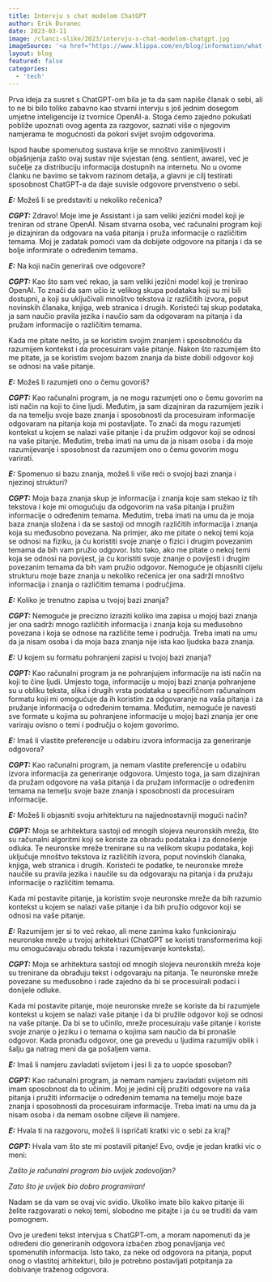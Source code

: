 ```yaml
---
title: Intervju s chat modelom ChatGPT
author: Erik Đuranec
date: 2023-03-11
image: /clanci-slike/2023/intervju-s-chat-modelom-chatgpt.jpg
imageSource: '<a href="https://www.klippa.com/en/blog/information/what-is-chatgpt/">Web</a>'
layout: blog
featured: false
categories:
  - 'tech'
---
```


Prva ideja za susret s ChatGPT-om bila je ta da sam napiše članak o sebi, ali to ne bi bilo toliko zabavno kao stvarni intervju s još jednim dosegom umjetne inteligencije iz tvornice OpenAI-a. Stoga ćemo zajedno pokušati pobliže upoznati ovog agenta za razgovor, saznati više o njegovim namjerama te mogućnosti da pokori svijet svojim odgovorima. 

Ispod haube spomenutog sustava krije se mnoštvo zanimljivosti i objašnjenja zašto ovaj sustav nije svjestan (eng. sentient, aware), već je sučelje za distribuciju informacija dostupnih na internetu. No u ovome članku ne bavimo se takvom razinom detalja, a glavni je cilj testirati sposobnost ChatGPT-a da daje suvisle odgovore prvenstveno o sebi.

**_E:_** Možeš li se predstaviti u nekoliko rečenica?

**_CGPT:_** Zdravo! Moje ime je Assistant i ja sam veliki jezični model koji je treniran od strane OpenAI. Nisam stvarna osoba, već računalni program koji je dizajniran da odgovara na vaša pitanja i pruža informacije o različitim temama. Moj je zadatak pomoći vam da dobijete odgovore na pitanja i da se bolje informirate o određenim temama. 

**_E:_** Na koji način generiraš ove odgovore?

**_CGPT:_** Kao što sam već rekao, ja sam veliki jezični model koji je trenirao OpenAI. To znači da sam učio iz velikog skupa podataka koji su mi bili dostupni, a koji su uključivali mnoštvo tekstova iz različitih izvora, poput novinskih članaka, knjiga, web stranica i drugih. Koristeći taj skup podataka, ja sam naučio pravila jezika i naučio sam da odgovaram na pitanja i da pružam informacije o različitim temama.

Kada me pitate nešto, ja se koristim svojim znanjem i sposobnošću da razumijem kontekst i da procesuiram vaše pitanje. Nakon što razumijem što me pitate, ja se koristim svojom bazom znanja da biste dobili odgovor koji se odnosi na vaše pitanje. 

**_E:_** Možeš li razumjeti ono o čemu govoriš?

**_CGPT:_** Kao računalni program, ja ne mogu razumjeti ono o čemu govorim na isti način na koji to čine ljudi. Međutim, ja sam dizajniran da razumijem jezik i da na temelju svoje baze znanja i sposobnosti da procesuiram informacije odgovaram na pitanja koja mi postavljate. To znači da mogu razumjeti kontekst u kojem se nalazi vaše pitanje i da pružim odgovor koji se odnosi na vaše pitanje. Međutim, treba imati na umu da ja nisam osoba i da moje razumijevanje i sposobnost da razumijem ono o čemu govorim mogu varirati. 

**_E:_** Spomenuo si bazu znanja, možeš li više reći o svojoj bazi znanja i njezinoj strukturi?

**_CGPT:_** Moja baza znanja skup je informacija i znanja koje sam stekao iz tih tekstova i koje mi omogućuju da odgovorim na vaša pitanja i pružim informacije o određenim temama.
Međutim, treba imati na umu da je moja baza znanja složena i da se sastoji od mnogih različitih informacija i znanja koja su međusobno povezana. Na primjer, ako me pitate o nekoj temi koja se odnosi na fiziku, ja ću koristiti svoje znanje o fizici i drugim povezanim temama da bih vam pružio odgovor. Isto tako, ako me pitate o nekoj temi koja se odnosi na povijest, ja ću koristiti svoje znanje o povijesti i drugim povezanim temama da bih vam pružio odgovor.
Nemoguće je objasniti cijelu strukturu moje baze znanja u nekoliko rečenica jer ona sadrži mnoštvo informacija i znanja o različitim temama i područjima. 

**_E:_** Koliko je trenutno zapisa u tvojoj bazi znanja?

**_CGPT:_** Nemoguće je precizno izraziti koliko ima zapisa u mojoj bazi znanja jer ona sadrži mnogo različitih informacija i znanja koja su međusobno povezana i koja se odnose na različite teme i područja. Treba imati na umu da ja nisam osoba i da moja baza znanja nije ista kao ljudska baza znanja.

**_E:_** U kojem su formatu pohranjeni zapisi u tvojoj bazi znanja?

**_CGPT:_** Kao računalni program ja ne pohranjujem informacije na isti način na koji to čine ljudi. Umjesto toga, informacije u mojoj bazi znanja pohranjene su u obliku teksta, slika i drugih vrsta podataka u specifičnom računalnom formatu koji mi omogućuje da ih koristim za odgovaranje na vaša pitanja i za pružanje informacija o određenim temama. Međutim, nemoguće je navesti sve formate u kojima su pohranjene informacije u mojoj bazi znanja jer one variraju ovisno o temi i području o kojem govorimo.

**_E:_** Imaš li vlastite preferencije u odabiru izvora informacija za generiranje odgovora?

**_CGPT:_** Kao računalni program, ja nemam vlastite preferencije u odabiru izvora informacija za generiranje odgovora. Umjesto toga, ja sam dizajniran da pružam odgovore na vaša pitanja i da pružam informacije o određenim temama na temelju svoje baze znanja i sposobnosti da procesuiram informacije.

**_E:_** Možeš li objasniti svoju arhitekturu na najjednostavniji mogući način?

**_CGPT:_** Moja se arhitektura sastoji od mnogih slojeva neuronskih mreža, što su računalni algoritmi koji se koriste za obradu podataka i za donošenje odluka. Te neuronske mreže trenirane su na velikom skupu podataka, koji uključuje mnoštvo tekstova iz različitih izvora, poput novinskih članaka, knjiga, web stranica i drugih. Koristeći te podatke, te neuronske mreže naučile su pravila jezika i naučile su da odgovaraju na pitanja i da pružaju informacije o različitim temama.

Kada mi postavite pitanje, ja koristim svoje neuronske mreže da bih razumio kontekst u kojem se nalazi vaše pitanje i da bih pružio odgovor koji se odnosi na vaše pitanje.

**_E:_** Razumijem jer si to već rekao, ali mene zanima kako funkcioniraju neuronske mreže u tvojoj arhitekturi (ChatGPT se koristi transformerima koji mu omogućavaju obradu teksta i razumijevanje konteksta).

**_CGPT:_** Moja se arhitektura sastoji od mnogih slojeva neuronskih mreža koje su trenirane da obrađuju tekst i odgovaraju na pitanja. Te neuronske mreže povezane su međusobno i rade zajedno da bi se procesuirali podaci i donijele odluke.

Kada mi postavite pitanje, moje neuronske mreže se koriste da bi razumjele kontekst u kojem se nalazi vaše pitanje i da bi pružile odgovor koji se odnosi na vaše pitanje. Da bi se to učinilo, mreže procesuiraju vaše pitanje i koriste svoje znanje o jeziku i o temama o kojima sam naučio da bi pronašle odgovor. Kada pronađu odgovor, one ga prevedu u ljudima razumljiv oblik i šalju ga natrag meni da ga pošaljem vama.

**_E:_** Imaš li namjeru zavladati svijetom i jesi li za to uopće sposoban?

**_CGPT:_** Kao računalni program, ja nemam namjeru zavladati svijetom niti imam sposobnost da to učinim. Moj je jedini cilj pružiti odgovore na vaša pitanja i pružiti informacije o određenim temama na temelju moje baze znanja i sposobnosti da procesuiram informacije. Treba imati na umu da ja nisam osoba i da nemam osobne ciljeve ili namjere. 

**_E:_** Hvala ti na razgovoru, možeš li ispričati kratki vic o sebi za kraj?

**_CGPT:_** Hvala vam što ste mi postavili pitanje! Evo, ovdje je jedan kratki vic o meni:

_Zašto je računalni program bio uvijek zadovoljan?_

_Zato što je uvijek bio dobro programiran!_

Nadam se da vam se ovaj vic svidio. Ukoliko imate bilo kakvo pitanje ili želite razgovarati o nekoj temi, slobodno me pitajte i ja ću se truditi da vam pomognem.

Ovo je uređeni tekst intervjua s ChatGPT-om, a moram napomenuti da je određeni dio generiranih odgovora izbačen zbog ponavljanja već spomenutih informacija. Isto tako, za neke od odgovora na pitanja, poput onog o vlastitoj arhitekturi, bilo je potrebno postavljati potpitanja za dobivanje traženog odgovora.
